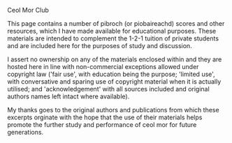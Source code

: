 Ceol Mor Club

This page contains a number of pibroch (or piobaireachd) scores and other resources, which I have made available for educational purposes. These materials are intended to complement the 1-2-1 tuition of private students and are included here for the purposes of study and discussion. 

I assert no ownership on any of the materials enclosed within and they are hosted here in line with non-commercial exceptions allowed under copyright law ('fair use', with education being the purpose; 'limited use', with conversative and sparing use of copyright material when it is actually utilised; and 'acknowledgement' with all sources included and original authors names left intact where available). 

My thanks goes to the original authors and publications from which these excerpts orginate with the hope that the use of their materials helps promote the further study and performance of ceol mor for future generations.



